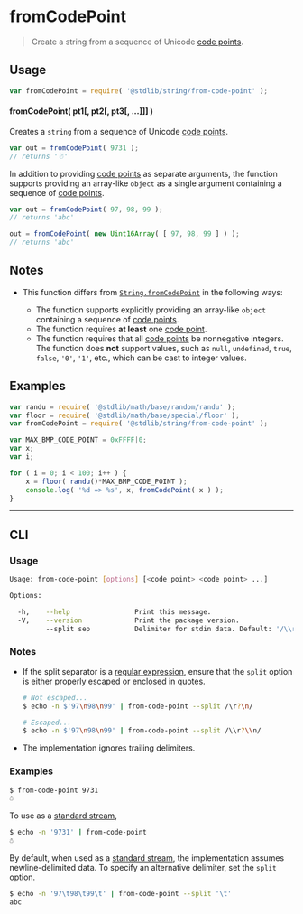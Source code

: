 # fromCodePoint

> Create a string from a sequence of Unicode [code points][code-point].


<!-- Section to include introductory text. Make sure to keep an empty line after the intro `section` element and another before the `/section` close. -->

<section class="intro">

</section>

<!-- /.intro -->

<!-- Package usage documentation. -->

<section class="usage">

## Usage

``` javascript
var fromCodePoint = require( '@stdlib/string/from-code-point' );
```

#### fromCodePoint( pt1\[, pt2\[, pt3\[, ...\]\]\] )

Creates a `string` from a sequence of Unicode [code points][code-point].

``` javascript
var out = fromCodePoint( 9731 );
// returns '☃'
```

In addition to providing [code points][code-point] as separate arguments, the function supports providing an array-like `object` as a single argument containing a sequence of [code points][code-point].

``` javascript
var out = fromCodePoint( 97, 98, 99 );
// returns 'abc'

out = fromCodePoint( new Uint16Array( [ 97, 98, 99 ] ) );
// returns 'abc'
``` 

</section>

<!-- /.usage -->

<!-- Package usage notes. Make sure to keep an empty line after the `section` element and another before the `/section` close. -->

<section class="notes">

## Notes

* This function differs from [`String.fromCodePoint`][mdn-string-fromcodepoint] in the following ways:

  - The function supports explicitly providing an array-like `object` containing a sequence of [code points][code-point].
  - The function requires __at least__ one [code point][code-point].
  - The function requires that all [code points][code-point] be nonnegative integers. The function does __not__ support values, such as `null`, `undefined`, `true`, `false`, `'0'`, `'1'`, etc., which can be cast to integer values. 

</section>

<!-- /.notes -->

<!-- Package usage examples. -->

<section class="examples">

## Examples

``` javascript
var randu = require( '@stdlib/math/base/random/randu' );
var floor = require( '@stdlib/math/base/special/floor' );
var fromCodePoint = require( '@stdlib/string/from-code-point' );

var MAX_BMP_CODE_POINT = 0xFFFF|0;
var x;
var i;

for ( i = 0; i < 100; i++ ) {
    x = floor( randu()*MAX_BMP_CODE_POINT );
    console.log( '%d => %s', x, fromCodePoint( x ) );
}
```

</section>

<!-- /.examples -->

<!-- Section for describing a command-line interface. -->

---

<section class="cli">

## CLI

<!-- CLI usage documentation. -->

<section class="usage">

### Usage

``` bash
Usage: from-code-point [options] [<code_point> <code_point> ...]

Options:

  -h,    --help                Print this message.
  -V,    --version             Print the package version.
         --split sep           Delimiter for stdin data. Default: '/\\r?\\n/'.
```

</section>

<!-- /.usage -->

<!-- CLI usage notes. Make sure to keep an empty line after the `section` element and another before the `/section` close. -->

<section class="notes">

### Notes

* If the split separator is a [regular expression][mdn-regexp], ensure that the `split` option is either properly escaped or enclosed in quotes.

  ``` bash
  # Not escaped...
  $ echo -n $'97\n98\n99' | from-code-point --split /\r?\n/

  # Escaped...
  $ echo -n $'97\n98\n99' | from-code-point --split /\\r?\\n/
  ```

* The implementation ignores trailing delimiters.

</section>

<!-- /.notes -->

<!-- CLI usage examples. -->

<section class="examples">

### Examples

``` bash
$ from-code-point 9731
☃
```

To use as a [standard stream][standard-streams],

``` bash
$ echo -n '9731' | from-code-point
☃
```

By default, when used as a [standard stream][standard-streams], the implementation assumes newline-delimited data. To specify an alternative delimiter, set the `split` option.

``` bash
$ echo -n '97\t98\t99\t' | from-code-point --split '\t'
abc
```

</section>

<!-- /.examples -->

</section>

<!-- /.cli -->

<!-- Section to include cited references. If references are included, add a horizontal rule *before* the section. Make sure to keep an empty line after the `section` element and another before the `/section` close. -->

<section class="references">

</section>

<!-- /.references -->

<!-- Section for all links. Make sure to keep an empty line after the `section` element and another before the `/section` close. -->

<section class="links">

[code-point]: https://en.wikipedia.org/wiki/Code_point
[standard-streams]: https://en.wikipedia.org/wiki/Standard_streams
[mdn-regexp]: https://developer.mozilla.org/en-US/docs/Web/JavaScript/Guide/Regular_Expressions
[mdn-string-fromcodepoint]: https://developer.mozilla.org/en-US/docs/Web/JavaScript/Reference/Global_Objects/String/fromCodePoint

</section>

<!-- /.links -->
